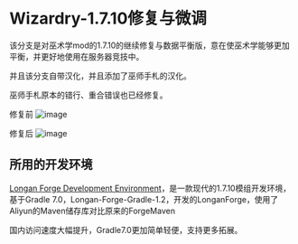 # Wizardry-1.7.10修复与微调
该分支是对巫术学mod的1.7.10的继续修复与数据平衡版，意在使巫术学能够更加平衡，并更好地使用在服务器竞技中。

并且该分支自带汉化，并且添加了巫师手札的汉化。

巫师手札原本的错行、重合错误也已经修复。

修复前
![image](https://github.com/ArchiDreamZ/Wizardry-1.7.10-Fixed_and_Balanced/assets/89504984/ecb5937b-2b55-4c9e-bcd4-701710dfa202)

修复后
![image](https://github.com/ArchiDreamZ/Wizardry-1.7.10-Fixed_and_Balanced/assets/89504984/a5c4814f-e748-4670-b359-b06c9a6bddbb)


## 所用的开发环境
[Longan Forge Development Environment](https://github.com/CyanKoton/CyanKoton-ForgeGradle-1.2)，是一款现代的1.7.10模组开发环境，基于Gradle 7.0，Longan-Forge-Gradle-1.2，开发的LonganForge，使用了Aliyun的Maven储存库对比原来的ForgeMaven

国内访问速度大幅提升，Gradle7.0更加简单轻便，支持更多拓展。
